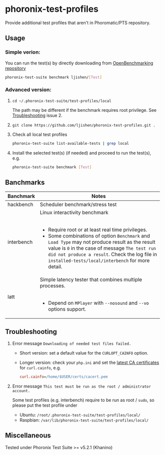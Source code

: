 # phoronix-test-profiles 

Provide additional test profiles that aren't in Phoromatic/PTS repository.


## Usage

### Simple verion:

You can run the test(s) by directly downloading from [OpenBenchmarking repository](http://openbenchmarking.org/user/ljishen)
```bash
phoronix-test-suite benchmark ljishen/[Test]
```

### Advanced version:

1. `cd ~/.phoronix-test-suite/test-profiles/local`

   The path may be different if the benchmark requires root privilege. See [Troubleshooting](#troubleshooting) issue 2.

2. `git clone https://github.com/ljishen/phoronix-test-profiles.git .`

3. Check all local test profiles
   ```bash
   phoronix-test-suite list-available-tests | grep local
   ```

4. Install the selected test(s) (if needed) and proceed to run the test(s), e.g.
   ```bash
   phoronix-test-suite benchmark [Test]
   ```


## Banchmarks

| Banchmark     | Notes                           |
| ------------- |---------------------------------|
| hackbench     | Scheduler benchmark/stress test |
| interbench    | Linux interactivity benchmark <br/><br/> <ul><li>Require root or at least real time privileges.</li><li>Some combinations of option `Benchmark` and  `Load Type` may not produce result as the result value is `0` in the case of message `The test run did not produce a result`. Check the log file in `installed-tests/local/interbench` for more detail.</li></ul> |
| latt          | Simple latency tester that combines multiple processes. <br/><br/> <ul><li>Depend on `MPlayer` with `--nosound` and `--vo` options support.</li></ul> |


## Troubleshooting

1. Error message `Downloading of needed test files failed.`
   - Short version: set a default value for the `CURLOPT_CAINFO` option.
   - Longer version: check your `php.ini` and set the [latest CA certificates](https://curl.haxx.se/docs/caextract.html) for `curl.cainfo`, e.g.

     ```ini
     curl.cainfo=/home/$USER/certs/cacert.pem
     ```

1. Error message `This test must be run as the root / administrator account.`

   Some test profiles (e.g. interbench) require to be run as root / `sudo`, so please put the test profile under
   - Ubuntu: `/root/.phoronix-test-suite/test-profiles/local/`
   - Raspbian: `/var/lib/phoronix-test-suite/test-profiles/local/`


## Miscellaneous

Tested under Phoronix Test Suite >= v5.2.1 (Khanino)
